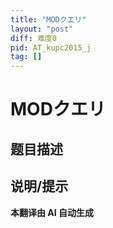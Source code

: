 ```yaml
---
title: "MODクエリ"
layout: "post"
diff: 难度0
pid: AT_kupc2015_j
tag: []
---
```


# MODクエリ

## 题目描述

[题目原文链接]: https://atcoder.jp/contests/kupc2015/tasks/kupc2015_j

## 说明/提示

**本翻译由 AI 自动生成**

